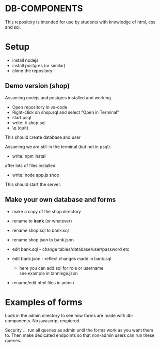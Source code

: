 # DB-COMPONENTS

This repository is intended for use by students with knowledge of html, css and sql.

# Setup
* install nodejs
* install postgres (or similar)
* clone the repository

## Demo version (shop)
Assuming nodejs and postgres installed and working.

* Open repository in vs-code
* Right-click on shop.sql and select "Open in Terminal"
* start psql
* write: \i shop.sql
* \q (quit)

This should create database and user

Assuming we are still in the terminal (but not in psql).

* write: npm install

after lots of files installed:
* write: node app.js shop

This should start the server.

## Make your own database and forms

* make a copy of the shop directory
* rename to **bank** (or whatever)
* rename shop.sql to bank.sql
* rename shop.json to bank.json
* edit bank.sql - change tables/database/user/password etc
* edit bank.json - reflect changes made in bank.sql
  * here you can add sql for role or username  
  see example in tannlege.json

* rename/edit html files in admin

# Examples of forms
Look in the admin directory to see how forms are made with db-components.
No javascript requiered.

Security ... run all queries as admin until the forms work as you want them to.
Then make dedicated endpoints so that non-admin users can run these queries.